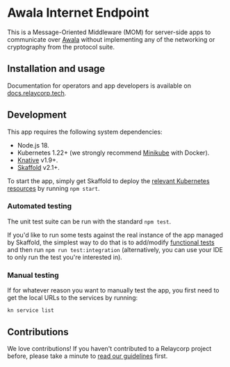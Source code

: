# Awala Internet Endpoint

This is a Message-Oriented Middleware (MOM) for server-side apps to communicate over [Awala](https://awala.network/) without implementing any of the networking or cryptography from the protocol suite.

## Installation and usage

Documentation for operators and app developers is available on [docs.relaycorp.tech](https://docs.relaycorp.tech/awala-endpoint-internet/).

## Development

This app requires the following system dependencies:

- Node.js 18.
- Kubernetes 1.22+ (we strongly recommend [Minikube](https://minikube.sigs.k8s.io/docs/start/) with Docker).
- [Knative](https://knative.dev/docs/install/quickstart-install/#install-the-knative-cli) v1.9+.
- [Skaffold](https://skaffold.dev/docs/install/) v2.1+.

To start the app, simply get Skaffold to deploy the [relevant Kubernetes resources](./k8s) by running `npm start`.

### Automated testing

The unit test suite can be run with the standard `npm test`.

If you'd like to run some tests against the real instance of the app managed by Skaffold, the simplest way to do that is to add/modify [functional tests](./src/functionalTests) and then run `npm run test:integration` (alternatively, you can use your IDE to only run the test you're interested in).

### Manual testing

If for whatever reason you want to manually test the app, you first need to get the local URLs to the services by running:

```
kn service list
```

## Contributions

We love contributions! If you haven't contributed to a Relaycorp project before, please take a minute to [read our guidelines](https://github.com/relaycorp/.github/blob/master/CONTRIBUTING.md) first.
